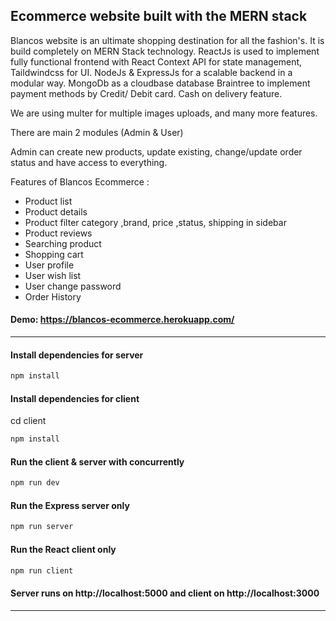 ## Ecommerce website built with the MERN stack

Blancos website is an ultimate shopping destination for all the fashion's. It is build completely on MERN Stack technology. ReactJs is used to implement fully functional frontend with React Context API for state management, Taildwindcss for UI. NodeJs & ExpressJs for a scalable backend in a modular way. MongoDb as a cloudbase database Braintree to implement payment methods by Credit/ Debit card. Cash on delivery feature.

We are using multer for multiple images uploads, and many more features.

There are main 2 modules (Admin & User)

Admin can create new products, update existing, change/update order status and have access to everything.

Features of Blancos Ecommerce :

-  Product list
-  Product details
-  Product filter category ,brand, price ,status, shipping in sidebar
-  Product reviews
-  Searching product
-  Shopping cart
-  User profile
-  User wish list
-  User change password
-  Order History

#### Demo: https://blancos-ecommerce.herokuapp.com/

<hr/>

#### Install dependencies for server

```sh
npm install
```

#### Install dependencies for client

cd client

```sh
npm install
```

#### Run the client & server with concurrently

```sh
npm run dev
```

#### Run the Express server only

```sh
npm run server
```

#### Run the React client only

```sh
npm run client
```

#### Server runs on http://localhost:5000 and client on http://localhost:3000

<hr/>
